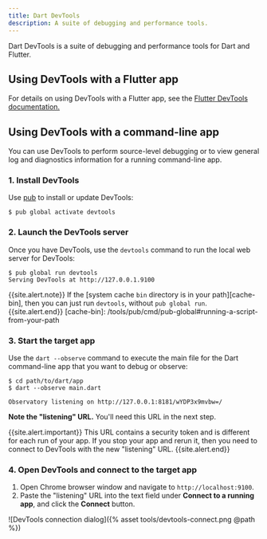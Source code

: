 ```yaml
---
title: Dart DevTools
description: A suite of debugging and performance tools.
---
```


Dart DevTools is a suite of debugging and performance tools
for Dart and Flutter.

## Using DevTools with a Flutter app

For details on using DevTools with a Flutter app, see the [Flutter
DevTools documentation.][flutter-devtools]

[flutter-devtools]: https://flutter.dev/docs/development/tools/devtools/overview

## Using DevTools with a command-line app

You can use DevTools to perform source-level debugging 
or to view general log and diagnostics information
for a running command-line app.

### 1. Install DevTools

Use [pub](/tools/pub) to install or update DevTools:

```terminal
$ pub global activate devtools
```

### 2. Launch the DevTools server

Once you have DevTools, use the `devtools` command
to run the local web server for DevTools:

```terminal
$ pub global run devtools
Serving DevTools at http://127.0.0.1.9100
```

{{site.alert.note}}
  If the [system cache `bin` directory is in your path][cache-bin],
  then you can just run `devtools`, without `pub global run`.
{{site.alert.end}}
[cache-bin]: /tools/pub/cmd/pub-global#running-a-script-from-your-path


### 3. Start the target app

Use the `dart --observe` command to execute the main file
for the Dart command-line app that you want to debug or observe:

```terminal
$ cd path/to/dart/app
$ dart --observe main.dart

Observatory listening on http://127.0.0.1:8181/wYDP3x9mvbw=/
```

**Note the "listening" URL.**
You'll need this URL in the next step.

{{site.alert.important}}
  This URL contains a security token and
  is different for each run of your app.
  If you stop your app and rerun it,
  then you need to connect to DevTools with the new "listening" URL.
{{site.alert.end}}

### 4. Open DevTools and connect to the target app

1. Open Chrome browser window and navigate to `http://localhost:9100`.
2. Paste the "listening" URL into the text field
   under **Connect to a running app**, and click the **Connect** button.

![DevTools connection dialog]({% asset tools/devtools-connect.png @path %})


